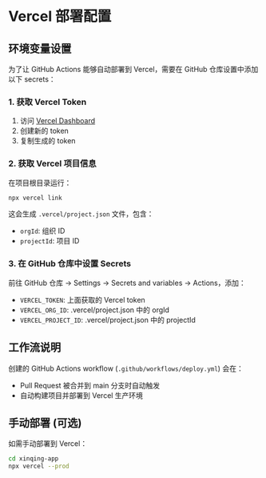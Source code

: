 # Vercel 部署配置

## 环境变量设置

为了让 GitHub Actions 能够自动部署到 Vercel，需要在 GitHub 仓库设置中添加以下 secrets：

### 1. 获取 Vercel Token
1. 访问 [Vercel Dashboard](https://vercel.com/account/tokens)
2. 创建新的 token
3. 复制生成的 token

### 2. 获取 Vercel 项目信息
在项目根目录运行：
```bash
npx vercel link
```
这会生成 `.vercel/project.json` 文件，包含：
- `orgId`: 组织 ID
- `projectId`: 项目 ID

### 3. 在 GitHub 仓库中设置 Secrets
前往 GitHub 仓库 → Settings → Secrets and variables → Actions，添加：

- `VERCEL_TOKEN`: 上面获取的 Vercel token
- `VERCEL_ORG_ID`: .vercel/project.json 中的 orgId
- `VERCEL_PROJECT_ID`: .vercel/project.json 中的 projectId

## 工作流说明

创建的 GitHub Actions workflow (`.github/workflows/deploy.yml`) 会在：
- Pull Request 被合并到 main 分支时自动触发
- 自动构建项目并部署到 Vercel 生产环境

## 手动部署 (可选)

如需手动部署到 Vercel：
```bash
cd xinqing-app
npx vercel --prod
```
